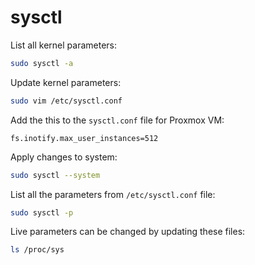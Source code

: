 # sysctl

List all kernel parameters:
```bash
sudo sysctl -a
```

Update kernel parameters:
```bash
sudo vim /etc/sysctl.conf
```

Add the this to the `sysctl.conf` file for Proxmox VM:
```
fs.inotify.max_user_instances=512
```

Apply changes to system:
```bash
sudo sysctl --system
```

List all the parameters from `/etc/sysctl.conf` file:
```bash
sudo sysctl -p
```

Live parameters can be changed by updating these files:
```bash
ls /proc/sys
```
